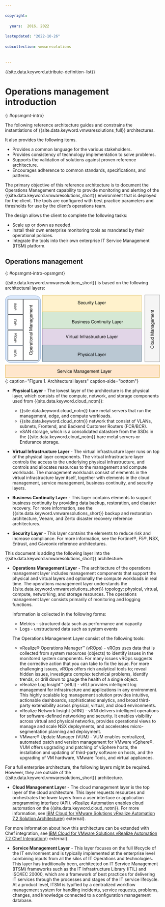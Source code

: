 ```yaml
---

copyright:

  years:  2016, 2022

lastupdated: "2022-10-26"

subcollection: vmwaresolutions


---
```


{{site.data.keyword.attribute-definition-list}}

# Operations management introduction
{: #opsmgmt-intro}

The following reference architecture guides and constrains the instantiations of {{site.data.keyword.vmwaresolutions_full}} architectures.

It also provides the following items.
* Provides a common language for the various stakeholders.
* Provides consistency of technology implementation to solve problems.
* Supports the validation of solutions against proven reference architecture.
* Encourages adherence to common standards, specifications, and patterns.

The primary objective of this reference architecture is to document the Operations Management capability to provide monitoring and alerting of the {{site.data.keyword.vmwaresolutions_short}} environment that is deployed for the client. The tools are configured with best practice parameters and thresholds for use by the client’s operations team.

The design allows the client to complete the following tasks:
* Scale up or down as needed.
* Install their own enterprise monitoring tools as mandated by their operational policies.
* Integrate the tools into their own enterprise IT Service Management (ITSM) platform.

## Operations management
{: #opsmgmt-intro-opsmgmt}

{{site.data.keyword.vmwaresolutions_short}} is based on the following architectural layers:

![Architecture diagram](../../images/opsmgmt-architecture.svg "Architecture diagram"){: caption="Figure 1. Architectural layers" caption-side="bottom"}

* **Physical Layer** - The lowest layer of the architecture is the physical layer, which consists of the compute, network, and storage components used from {{site.data.keyword.cloud_notm}}:
   * {{site.data.keyword.cloud_notm}} bare metal servers that run the management, edge, and compute workloads.
   * {{site.data.keyword.cloud_notm}} network that consist of VLANs, subnets, Frontend, and Backend Customer Routers (FCR/BCR).
   * vSAN storage, which is a consolidated datastore from the SSDs in the {{site.data.keyword.cloud_notm}} bare metal servers or Endurance storage.

* **Virtual Infrastructure Layer** - The virtual infrastructure layer runs on top of the physical layer components. The virtual infrastructure layer controls the access to the underlying physical infrastructure, and controls and allocates resources to the management and compute workloads. The management workloads consist of elements in the virtual infrastructure layer itself, together with elements in the cloud management, service management, business continuity, and security layers.

* **Business Continuity Layer** - This layer contains elements to support business continuity by providing data backup, restoration, and disaster recovery. For more information, see the {{site.data.keyword.vmwaresolutions_short}} backup and restoration architecture, Veeam, and Zerto disaster recovery reference architectures.

* **Security Layer** - This layer contains the elements to reduce risk and increase compliance. For more information, see the Fortinet®, F5®, NSX, Entrust, and Caveonix reference architectures.

This document is adding the following layer into the {{site.data.keyword.vmwaresolutions_short}} architecture:

* **Operations Management Layer** - The architecture of the operations management layer includes management components that support the physical and virtual layers and optionally the compute workloads in real time. The operations management layer understands the {{site.data.keyword.vmwaresolutions_short}} topology: physical, virtual, compute, networking, and storage resources. The operations management layer consists primarily of monitoring and logging functions.

    Information is collected in the following forms:
    * Metrics - structured data such as performance and capacity
    * Logs - unstructured data such as system events

    The Operations Management Layer consist of the following tools:
    * vRealize® Operations Manager™ (vROps) - vROps uses data that is collected from system resources (objects) to identify issues in the monitored system components. For many issues vROps suggests the corrective action that you can take to fix the issue. For more challenging issues, vROps offers rich analytical tools to; reveal hidden issues, investigate complex technical problems, identify trends, or drill down to gauge the health of a single object.
    * vRealize Log Insight™ (vRLI) - vRLI provides intelligent log management for infrastructure and applications in any environment. This highly scalable log management solution provides intuitive, actionable dashboards, sophisticated analytics, and broad third-party extensibility across physical, virtual, and cloud environments.
    * vRealize Network Insight (vRNI) - vRNI delivers intelligent operations for software-defined networking and security. It enables visibility across virtual and physical networks, provides operational views to manage and scale NSX deployments, and accelerates micro-segmentation planning and deployment.
    * VMware® Update Manager (VUM) - VUM enables centralized, automated patch and version management for VMware vSphere®. VUM offers upgrading and patching of vSphere hosts, the installation and updating of third-party software on hosts, and the upgrading of VM hardware, VMware Tools, and virtual appliances.

For a full enterprise architecture, the following layers might be required. However, they are outside of the {{site.data.keyword.vmwaresolutions_short}} architecture.

* **Cloud Management Layer** - The cloud management layer is the top layer of the cloud architecture. This layer requests resources and orchestrates the lower layers from a user interface or application programming interface (API). vRealize Automation enables cloud automation on the {{site.data.keyword.cloud_notm}}. For more information, see [IBM Cloud for VMware Solutions vRealize Automation 7.2 Solution Architecture](https://www.ibm.com/cloud/architecture/files/IBM_Cloud_for_VMware_Solutions_VRA_Architecture_v1.pdf){: external}.

For more information about how this architecture can be extended with Chef integration, see [IBM Cloud for VMware Solutions vRealize Automation 7.2 Chef Integration](https://www.ibm.com/cloud/architecture/files/IBM_Cloud_for_VMware_Solutions_VRA_Chef_Integration_Architecture.pdf){: external}.

* **Service Management Layer** - This layer focuses on the full lifecycle of the IT environment and is typically implemented at the enterprise level combining inputs from all the silos of IT Operations and technologies. This layer has traditionally been, architected on IT Service Management (ITSM) frameworks such as the IT Infrastructure Library (ITIL) and ISO/IEC 20000, which are a framework of best practices for delivering IT services through the processes and stages of the IT service lifecycle. At a product level, ITSM is typified by a centralized workflow management system for handling incidents, service requests, problems, changes, and knowledge connected to a configuration management database.
